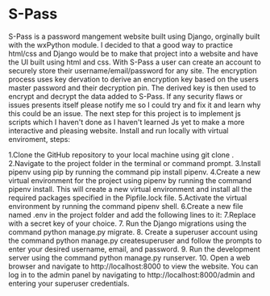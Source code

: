 # S-Pass

S-Pass is a password mangement website built using Django, orginally built with the wxPython module. I decided to that a good way to practice html/css and Django would be to make that project into a website and have the UI built using html and css.
With S-Pass a user can create an account to securely store their username/email/password for any site. The encryption process uses key dervation to derive an encryption key based on the users master password and their decryption pin. The derived key is then used to 
encrypt and decrypt the data added to S-Pass. If any security flaws or issues presents itself please notify me so I could try and fix it and learn why this could be an issue. The next step for this project is to implement js scripts which I haven't done as I haven't learned Js yet to make a more interactive and pleasing website. Install and run locally with virtual enviroment, steps:

1.Clone the GitHub repository to your local machine using git clone <repository-url>.
2.Navigate to the project folder in the terminal or command prompt.
3.Install pipenv using pip by running the command pip install pipenv.
4.Create a new virtual environment for the project using pipenv by running the command pipenv install. This will create a new virtual environment and install all the required packages specified in the Pipfile.lock file.
5.Activate the virtual environment by running the command pipenv shell.
6.Create a new file named .env in the project folder and add the following lines to it:
7.Replace <your-secret-key> with a secret key of your choice. 7. Run the Django migrations using the command python manage.py migrate. 
8. Create a superuser account using the command python manage.py createsuperuser and follow the prompts to enter your desired username, email, and password. 
9. Run the development server using the command python manage.py runserver. 
10. Open a web browser and navigate to http://localhost:8000 to view the website. You can log in to the admin panel by navigating to http://localhost:8000/admin and entering your superuser credentials.

